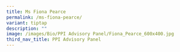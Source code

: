 ```yaml
---
title: Ms Fiona Pearce
permalink: /ms-fiona-pearce/
variant: tiptap
description: ""
image: /images/Bio/PPI Advisory Panel/Fiona_Pearce_600x400.jpg
third_nav_title: PPI Advisory Panel
---
```

